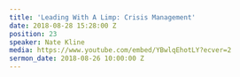 ```yaml
---
title: 'Leading With A Limp: Crisis Management'
date: 2018-08-28 15:28:00 Z
position: 23
speaker: Nate Kline
media: https://www.youtube.com/embed/YBwlqEhotLY?ecver=2
sermon_date: 2018-08-26 10:00:00 Z
---
```


